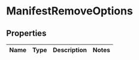# ManifestRemoveOptions

## Properties
Name | Type | Description | Notes
------------ | ------------- | ------------- | -------------
